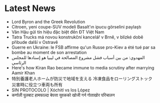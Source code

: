# Latest News
-  Lord Byron and the Greek Revolution
-  Citroen, yeni coupe-SUV modeli Basalt'ın ipucu görselini paylaştı
-  Văn Hậu gửi tín hiệu đặc biệt đến ĐT Việt Nam
-  Tatra Trucks má novou konstrukční kancelář v Brně, v blízké době přibude další v Ostravě
-  Guerre en Ukraine: le FSB affirme qu'un Russe pro-Kiev a été tué par sa bombe au moment de son arrestation
-  المهدوي: من بين أسباب فشل مشروع المصالحة في ليبيا هو إسنادها للمجلس الرئاسي
-  Here's how Kiran Rao became immune to media scrutiny after marrying Aamir Khan
-  特別養護老人ホームが防災で地域を支える 冷凍食品をローリングストック 災害時に役立つ車両も所有
-  SIN PROTOCOLO | Xóchitl vs los López
-  कर्णाली पुलबाट हामफाल्दा बेपत्ता युवकको खोजी गर्न गोताखोर परिचालन
